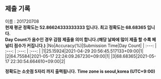 


  
## 제출 기록  
이름 : 201720708  
**현재 평균 정확도는 52.86624333333333 입니다. 최고 정확도는 68.68365 입니다.**  
**Day Count가 음수인 경우 감점 제출을 의미 합니다.(해당 날짜에 많이 제출 할 수록 페널티 점수가 커집니다.)**
|No|Accuracy(%)|Submission Time|Day Count|
| :---: | :---: | :---: | :---: |
|1|25.15924|2021-04-29 20:56:45.517133+09:00|1|
|2|64.75584|2021-05-17 22:24:09.267230+09:00|1|
|3|68.68365|2021-05-17 22:30:54.664610+09:00|2|


**정확도는 소숫점 5자리 까지 출력됩니다.**
**Time zone is seoul,korea (UTC+9:00)**
